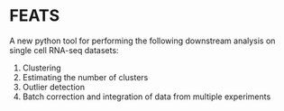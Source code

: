 # FEATS

A new python tool for performing the following downstream analysis on single cell RNA-seq datasets:

1. Clustering
2. Estimating the number of clusters
3. Outlier detection
4. Batch correction and integration of data from multiple experiments
